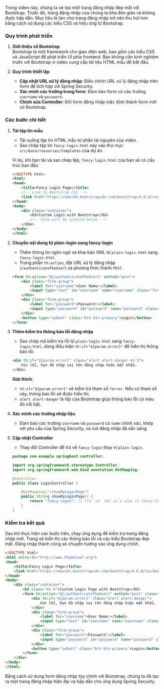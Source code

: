 Trong video này, chúng ta sẽ tạo một trang đăng nhập đẹp mắt với Bootstrap. Trước đó, trang đăng nhập của chúng ta khá đơn giản và không được hấp dẫn. Mục tiêu là làm cho trang đăng nhập trở nên thu hút hơn bằng cách sử dụng các kiểu CSS và hiệu ứng từ Bootstrap.

### Quy trình phát triển

1. **Giới thiệu về Bootstrap**  
   Bootstrap là một framework cho giao diện web, bao gồm các kiểu CSS và JavaScript để phát triển UI phía frontend. Bạn không cần kinh nghiệm trước với Bootstrap vì video cung cấp tài liệu HTML mẫu để bắt đầu.

2. **Quy trình thiết lập**  
   - **Cập nhật URL xử lý đăng nhập**: Điều chỉnh URL xử lý đăng nhập trên form để tích hợp với Spring Security.
   - **Xác minh các trường trong form**: Đảm bảo form có các trường `username` và `password`.
   - **Chỉnh sửa Controller**: Đổi form đăng nhập mặc định thành form mới có Bootstrap.

### Các bước chi tiết

1. **Tải tập tin mẫu**  
   - Tải xuống tập tin HTML mẫu từ phần tài nguyên của video.
   - Sao chép tập tin `fancy-login.html` này vào thư mục `src/main/resources/templates` của dự án.

   Ví dụ, khi bạn tải và sao chép tệp, `fancy-login.html` của bạn sẽ có cấu trúc ban đầu:

   ```html
   <!DOCTYPE html>
   <html>
   <head>
       <title>Fancy Login Page</title>
       <!-- Link to Bootstrap CSS -->
       <link href="https://maxcdn.bootstrapcdn.com/bootstrap/4.0.0/css/bootstrap.min.css" rel="stylesheet">
   </head>
   <body>
       <div class="container">
           <h3>Custom Login with Bootstrap</h3>
           <!-- Form will be updated below -->
       </div>
   </body>
   </html>
   ```

2. **Chuyển nội dung từ plain-login sang fancy-login**  
   - Thêm thông tin ngôn ngữ và khai báo XML từ `plain-login.html` sang `fancy-login.html`.
   - Trong phần `th:action`, đặt URL xử lý đăng nhập (`/authenticateTheUser`) và phương thức thành `POST`.

   ```html
   <form th:action="@{/authenticateTheUser}" method="post">
       <div class="form-group">
           <label for="username">User Name:</label>
           <input type="text" id="username" name="username" class="form-control" required>
       </div>
       <div class="form-group">
           <label for="password">Password:</label>
           <input type="password" id="password" name="password" class="form-control" required>
       </div>
       <button type="submit" class="btn btn-primary">Login</button>
   </form>
   ```

3. **Thêm kiểm tra thông báo lỗi đăng nhập**  
   - Sao chép mã kiểm tra lỗi từ `plain-login.html` sang `fancy-login.html`, dùng điều kiện `th:if="${param.error}"` để hiển thị thông báo lỗi.

   ```html
   <div th:if="${param.error}" class="alert alert-danger mt-3">
       Xin lỗi, bạn đã nhập sai tên đăng nhập hoặc mật khẩu.
   </div>
   ```

   **Giải thích**:
   - `th:if="${param.error}"` sẽ kiểm tra tham số `?error`. Nếu có tham số này, thông báo lỗi sẽ được hiển thị.
   - `alert alert-danger` là lớp của Bootstrap giúp thông báo lỗi có màu đỏ nổi bật.

4. **Xác minh các trường nhập liệu**  
   - Đảm bảo các trường `username` và `password` có `name` chính xác, khớp với yêu cầu của Spring Security, và nút đăng nhập đã sẵn sàng.

5. **Cập nhật Controller**  
   - Thay đổi Controller để trả về `fancy-login` thay vì `plain-login`.

   ```java
   package com.example.springboot.controller;

   import org.springframework.stereotype.Controller;
   import org.springframework.web.bind.annotation.GetMapping;

   @Controller
   public class LoginController {

       @GetMapping("/showMyLoginPage")
       public String showMyLoginPage() {
           return "fancy-login"; // Trả về tên của view là fancy-login.html
       }
   }
   ```

### Kiểm tra kết quả

Sau khi thực hiện các bước trên, chạy ứng dụng để kiểm tra trang đăng nhập mới. Trang sẽ hiển thị các thông báo lỗi và các kiểu Bootstrap đẹp mắt. Đăng nhập thành công sẽ chuyển hướng vào ứng dụng chính.

```html
<!DOCTYPE html>
<html xmlns:th="http://www.thymeleaf.org">
<head>
    <title>Fancy Login Page</title>
    <link href="https://maxcdn.bootstrapcdn.com/bootstrap/4.0.0/css/bootstrap.min.css" rel="stylesheet">
</head>
<body>
    <div class="container">
        <h3 class="mt-4">Custom Login Page with Bootstrap</h3>
        <form th:action="@{/authenticateTheUser}" method="post" class="mt-3">
            <div th:if="${param.error}" class="alert alert-danger">
                Xin lỗi, bạn đã nhập sai tên đăng nhập hoặc mật khẩu.
            </div>
            <div class="form-group">
                <label for="username">User Name:</label>
                <input type="text" id="username" name="username" class="form-control" required>
            </div>
            <div class="form-group">
                <label for="password">Password:</label>
                <input type="password" id="password" name="password" class="form-control" required>
            </div>
            <button type="submit" class="btn btn-primary">Login</button>
        </form>
    </div>
</body>
</html>
```

Bằng cách sử dụng form đăng nhập tùy chỉnh với Bootstrap, chúng ta đã tạo ra một trang đăng nhập hiện đại và hấp dẫn cho ứng dụng Spring Security.
